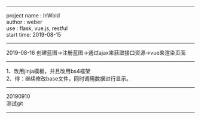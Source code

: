 ******************
project name : InWold  
author : weber  
use : flask, vue.js, restful  
start time: 2019-08-15  
******************
2019-08-16
创建蓝图->注册蓝图->通过ajax来获取接口资源->vue来渲染页面
******************
1、改用jinja模板，并且改用bs4框架  
2、待：继续修改base文件，同时调用数据进行显示。  
*******************
20190910  
测试git  
*******************